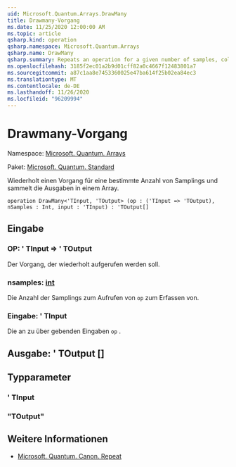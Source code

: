 ```yaml
---
uid: Microsoft.Quantum.Arrays.DrawMany
title: Drawmany-Vorgang
ms.date: 11/25/2020 12:00:00 AM
ms.topic: article
qsharp.kind: operation
qsharp.namespace: Microsoft.Quantum.Arrays
qsharp.name: DrawMany
qsharp.summary: Repeats an operation for a given number of samples, collecting its outputs in an array.
ms.openlocfilehash: 3185f2ec01a2b9d01cff82a0c4667f12483801a7
ms.sourcegitcommit: a87c1aa8e7453360025e47ba614f25b02ea84ec3
ms.translationtype: MT
ms.contentlocale: de-DE
ms.lasthandoff: 11/26/2020
ms.locfileid: "96209994"
---
```

# <a name="drawmany-operation"></a>Drawmany-Vorgang

Namespace: [Microsoft. Quantum. Arrays](xref:Microsoft.Quantum.Arrays)

Paket: [Microsoft. Quantum. Standard](https://nuget.org/packages/Microsoft.Quantum.Standard)


Wiederholt einen Vorgang für eine bestimmte Anzahl von Samplings und sammelt die Ausgaben in einem Array.

```qsharp
operation DrawMany<'TInput, 'TOutput> (op : ('TInput => 'TOutput), nSamples : Int, input : 'TInput) : 'TOutput[]
```


## <a name="input"></a>Eingabe

### <a name="op--tinput--toutput"></a>OP: ' TInput => ' TOutput 

Der Vorgang, der wiederholt aufgerufen werden soll.


### <a name="nsamples--int"></a>nsamples: [int](xref:microsoft.quantum.lang-ref.int)

Die Anzahl der Samplings zum Aufrufen von `op` zum Erfassen von.


### <a name="input--tinput"></a>Eingabe: ' TInput

Die an zu über gebenden Eingaben `op` .



## <a name="output--toutput"></a>Ausgabe: ' TOutput []



## <a name="type-parameters"></a>Typparameter

### <a name="tinput"></a>' TInput


### <a name="toutput"></a>"TOutput"



## <a name="see-also"></a>Weitere Informationen

- [Microsoft. Quantum. Canon. Repeat](xref:Microsoft.Quantum.Canon.Repeat)